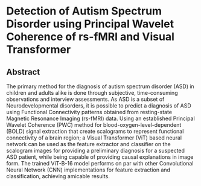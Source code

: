 # Detection of Autism Spectrum Disorder using Principal Wavelet Coherence of rs-fMRI and Visual Transformer

## Abstract

The primary method for the diagnosis of autism spectrum disorder (ASD) in children and adults alike is done through subjective, time-consuming observations and interview assessments. As ASD is a subset of Neurodevelopmental disorders, it is possible to predict a diagnosis of ASD using Functional Connectivity patterns obtained from resting-state Magnetic Resonance Imaging (rs-fMRI) data. Using an established Principal Wavelet Coherence (PWC) method for blood-oxygen-level-dependent (BOLD) signal extraction that create scalograms to represent functional connectivity of a brain region; a Visual Transformer (ViT) based neural network can be used as the feature extractor and classifier on the scalogram images for providing a preliminary diagnosis for a suspected ASD patient, while being capable of providing causal explanations in image form. The trained ViT-B-16 model performs on par with other Convolutional Neural Network (CNN) implementations for feature extraction and classification, achieving amicable results.
